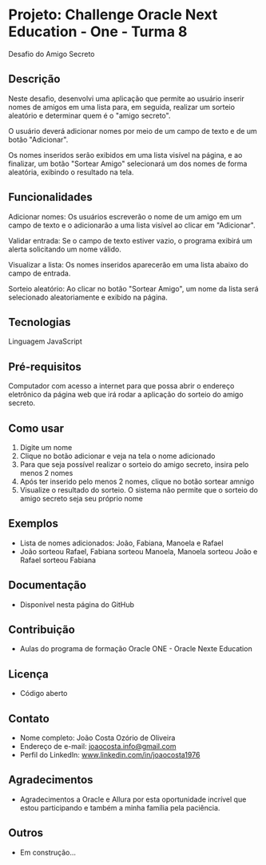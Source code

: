 # Projeto: Challenge Oracle Next Education - One - Turma 8

  Desafio do Amigo Secreto

## Descrição

  Neste desafio, desenvolvi uma aplicação que permite ao usuário inserir nomes de amigos em uma lista para, em seguida, realizar um sorteio aleatório e determinar quem é o "amigo secreto".

  O usuário deverá adicionar nomes por meio de um campo de texto e de um botão "Adicionar".

  Os nomes inseridos serão exibidos em uma lista visível na página, e ao finalizar, um botão "Sortear Amigo" selecionará um dos nomes de forma aleatória, exibindo o resultado na tela.

## Funcionalidades

  Adicionar nomes: Os usuários escreverão o nome de um amigo em um campo de texto e o adicionarão a uma lista visível ao clicar em "Adicionar".

  Validar entrada: Se o campo de texto estiver vazio, o programa exibirá um alerta solicitando um nome válido.

  Visualizar a lista: Os nomes inseridos aparecerão em uma lista abaixo do campo de entrada.

  Sorteio aleatório: Ao clicar no botão "Sortear Amigo", um nome da lista será selecionado aleatoriamente e exibido na página.

## Tecnologias

  Linguagem JavaScript
  
## Pré-requisitos

  Computador com acesso a internet para que possa abrir o endereço eletrônico da página web que irá rodar a aplicação do sorteio do amigo secreto.
  
## Como usar

1. Digite um nome
2. Clique no botão adicionar e veja na tela o nome adicionado
3. Para que seja possível realizar o sorteio do amigo secreto, insira pelo menos 2 nomes
4. Após ter inserido pelo menos 2 nomes, clique no botão sortear amnigo
5. Visualize o resultado do sorteio. O sistema não permite que o sorteio do amigo secreto seja seu próprio nome

## Exemplos

- Lista de nomes adicionados: João, Fabiana, Manoela e Rafael
- João sorteou Rafael, Fabiana sorteou Manoela, Manoela sorteou João e Rafael sorteou Fabiana

## Documentação

- Disponível nesta página do GitHub

## Contribuição

- Aulas do programa de formação Oracle ONE - Oracle Nexte Education

## Licença

- Código aberto

## Contato

- Nome completo: João Costa Ozório de Oliveira
- Endereço de e-mail: joaocosta.info@gmail.com
- Perfil do LinkedIn: www.linkedin.com/in/joaocosta1976

## Agradecimentos

- Agradecimentos a Oracle e Allura por esta oportunidade incrível que estou participando e também a minha família pela paciência.

## Outros

- Em construção...
